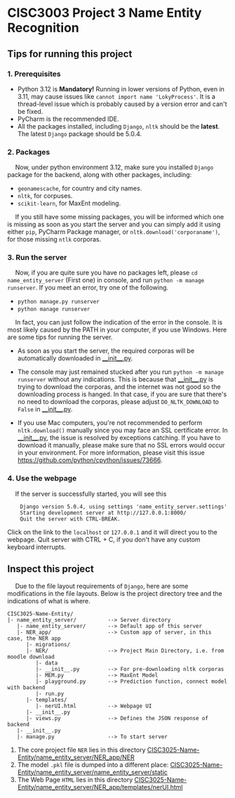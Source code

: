 # CISC3003 Project 3 Name Entity Recognition

## Tips for running this project

### 1. Prerequisites

- Python 3.12 is **Mandatory!** Running in lower versions of Python, even in 3.11, may cause issues like
  `cannot import name 'LokyProcess'`. It is a thread-level issue which is probably caused by a version error and can't be fixed.
- PyCharm is the recommended IDE.
- All the packages installed, including `Django`, `nltk` should be the **latest**. The latest `Django` package should be 5.0.4.

### 2. Packages

&emsp; Now, under python environment 3.12, make sure you installed `Django` package for the backend,
along with other packages, including:

- `geonamescache`, for country and city names.
- `nltk`, for corpuses.
- `scikit-learn`, for MaxEnt modeling.

&emsp; If you still have some missing packages, you will be informed which one is missing as soon as you start the server
and you can simply add it using either `pip`, PyCharm Package manager, or
`nltk.download('corporaname')`, for those missing `ntlk` corporas.

### 3. Run the server

&emsp; Now, if you are quite sure you have no packages left, please `cd name_entity_server` (First one) in console, and run `python -m manage runserver`. If you meet an error, try one of the following.

- `python manage.py runserver`
- `python manage runserver`

&emsp; In fact, you can just follow the indication of the error in the console. It is most likely caused by the PATH in
your computer, if you use Windows. Here are some tips for running the server.

- As soon as you start the server, the required corporas will be automatically downloaded in
  [\_\_init\_\_.py](./name_entity_server/NER_app/__init__.py).
- The console may just remained stucked after you run `python -m manage runserver` without any indications. This is because that
  [\_\_init\_\_.py](./name_entity_server/NER_app/__init__.py) is trying to download the corporas, and the internet was not good
  so the downloading process is hanged. In that case, if you are sure that there's no need to download the corporas, please
  adjust `DO_NLTK_DOWNLOAD` to `False` in [\_\_init\_\_.py](./name_entity_server/NER_app/__init__.py).

- If you use Mac computers, you're not recommended to perform `nltk.download()` manually since you may face an SSL
  certificate error. In [\_\_init\_\_.py](./name_entity_server/NER_app/__init__.py), the issue is resolved by exceptions catching.
  If you have to download it manually, please make sure that no SSL errors would occur in your environment. For more
  information, please visit this issue https://github.com/python/cpython/issues/73666.

### 4. Use the webpage

&emsp; If the server is successfully started, you will see this

```console
    Django version 5.0.4, using settings 'name_entity_server.settings'
    Starting development server at http://127.0.0.1:8000/
    Quit the server with CTRL-BREAK.
```

Click on the link to the `localhost` or `127.0.0.1` and it will direct you to the webpage. Quit server with CTRL + C, if
you don't have any custom keyboard interrupts.

## Inspect this project

&emsp; Due to the file layout requirements of `Django`, here are some modifications in the file layouts. Below is the
project directory tree and the indications of what is where.

```console
CISC3025-Name-Entity/
|- name_entity_server/          --> Server directory
   |- name_entity_server/       --> Default app of this server
   |- NER_app/                  --> Custom app of server, in this case, the NER app
      |- migrations/
      |- NER/                   --> Project Main Directory, i.e. from moodle download
         |- data
         |- __init__.py         --> For pre-downloading nltk corporas
         |- MEM.py              --> MaxEnt Model
         |- playground.py       --> Prediction function, connect model with backend
         |- run.py
      |- templates/
         |- nerUI.html          --> Webpage UI
      |- __init__.py
      |- views.py               --> Defines the JSON response of backend
   |- __init__.py
   |- manage.py                 --> To start server
```

1. The core project file `NER` lies in this directory [CISC3025-Name-Entity/name_entity_server/NER_app/NER](./name_entity_server/NER_app/NER)
2. The model `.pkl` file is dumped into a different place: [CISC3025-Name-Entity/name_entity_server/name_entity_server/static](./name_entity_server/name_entity_server/static)
3. The Web Page `HTML` lies in this directory [CISC3025-Name-Entity/name_entity_server/NER_app/templates/nerUI.html](./name_entity_server/NER_app/templates/nerUI.html)
